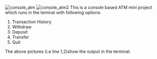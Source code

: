 ![console_atm](https://github.com/user-attachments/assets/e8d7bc39-40a2-42c1-86d8-21252e22b8a7)
![console_atm2](https://github.com/user-attachments/assets/eebeee96-f4e0-41d9-846e-8a7f6a52e982)
This is a console based ATM mini project which runs in the teminal with following options:
1. Transaction History
2. Withdraw
3. Deposit
4. Transfer
5. Quit

The above pictures (i.e line 1,2)show the output in the terminal.

